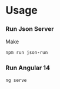 # Usage
### Run Json Server
Make 
```bash
npm run json-run
```

### Run Angular 14
```bash
ng serve
```
